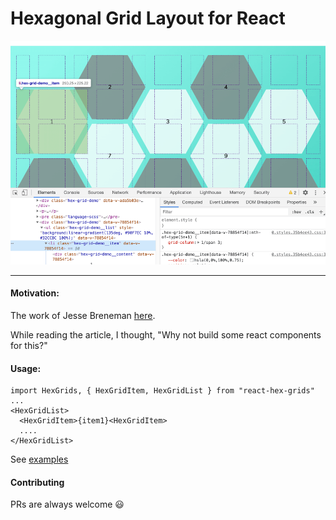 # Hexagonal Grid Layout for React

![Hexagonal Grid Layout Demo](src/assets/hex-grid-layout-demo.png?raw=true "Hexagonal Grid Layout Demo")

---

#### Motivation:

The work of Jesse Breneman [here](https://ninjarockstar.dev/css-hex-grids/).

While reading the article, I thought, "Why not build some react components for this?"

#### Usage:

```
import HexGrids, { HexGridItem, HexGridList } from "react-hex-grids"
...
<HexGridList>
  <HexGridItem>{item1}<HexGridItem>
  ....
</HexGridList>
```

See [examples](/example/src/App.js)

#### Contributing

PRs are always welcome 😃

